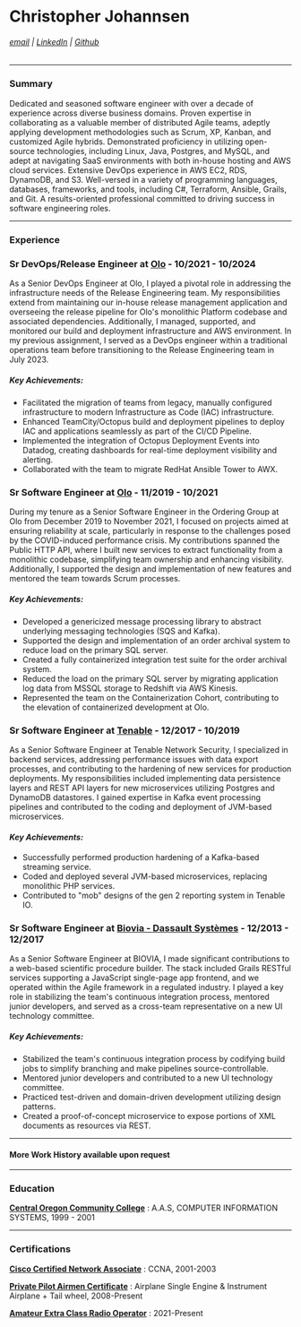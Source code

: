 # Christopher Johannsen
###### [email](mailto:chrisbjohannsen@gmail.com) | [LinkedIn](https://www.linkedin.com/in/christopherjohannsen/) | [Github](https://github.com/chrisbjohannsen)

---
### Summary

Dedicated and seasoned software engineer with over a decade of experience across diverse business domains. Proven expertise in collaborating as a valuable member of distributed Agile teams, adeptly applying development methodologies such as Scrum, XP, Kanban, and customized Agile hybrids. Demonstrated proficiency in utilizing open-source technologies, including Linux, Java, Postgres, and MySQL, and adept at navigating SaaS environments with both in-house hosting and AWS cloud services. Extensive DevOps experience in AWS EC2, RDS, DynamoDB, and S3. Well-versed in a variety of programming languages, databases, frameworks, and tools, including C#, Terraform, Ansible, Grails, and Git. A results-oriented professional committed to driving success in software engineering roles.

---
### Experience

### Sr DevOps/Release Engineer at [Olo](https://olo.com) - 10/2021 - 10/2024
As a Senior DevOps Engineer at Olo, I played a pivotal role in addressing the infrastructure needs of the Release Engineering team. My responsibilities extend from maintaining our in-house release management application and overseeing the release pipeline for Olo's monolithic Platform codebase and associated dependencies. Additionally, I managed, supported, and monitored our build and deployment infrastructure and AWS environment. In my previous assignment, I served as a DevOps engineer within a traditional operations team before transitioning to the Release Engineering team in July 2023.

  ##### *Key Achievements:*
- Facilitated the migration of teams from legacy, manually configured infrastructure to modern Infrastructure as Code (IAC) infrastructure.
- Enhanced TeamCity/Octopus build and deployment pipelines to deploy IAC and applications seamlessly as part of the CI/CD Pipeline.
- Implemented the integration of Octopus Deployment Events into Datadog, creating dashboards for real-time deployment visibility and alerting.
- Collaborated with the team to migrate RedHat Ansible Tower to AWX.

### Sr Software Engineer at [Olo](https://www.olo.com)  - 11/2019 - 10/2021
During my tenure as a Senior Software Engineer in the Ordering Group at Olo from December 2019 to November 2021, I focused on projects aimed at ensuring reliability at scale, particularly in response to the challenges posed by the COVID-induced performance crisis. My contributions spanned the Public HTTP API, where I built new services to extract functionality from a monolithic codebase, simplifying team ownership and enhancing visibility. Additionally, I supported the design and implementation of new features and mentored the team towards Scrum processes.

  ##### *Key Achievements:*

- Developed a genericized message processing library to abstract underlying messaging technologies (SQS and Kafka).
- Supported the design and implementation of an order archival system to reduce load on the primary SQL server.
- Created a fully containerized integration test suite for the order archival system.
- Reduced the load on the primary SQL server by migrating application log data from MSSQL storage to Redshift via AWS Kinesis.
- Represented the team on the Containerization Cohort, contributing to the elevation of containerized development at Olo.


### Sr Software Engineer at [Tenable](https://www.tenable.io) - 12/2017 - 10/2019
As a Senior Software Engineer at Tenable Network Security, I specialized in backend services, addressing performance issues with data export processes, and contributing to the hardening of new services for production deployments. My responsibilities included implementing data persistence layers and REST API layers for new microservices utilizing Postgres and DynamoDB datastores. I gained expertise in Kafka event processing pipelines and contributed to the coding and deployment of JVM-based microservices.

  #### *Key Achievements:*
- Successfully performed production hardening of a Kafka-based streaming service.
- Coded and deployed several JVM-based microservices, replacing monolithic PHP services.
- Contributed to "mob" designs of the gen 2 reporting system in Tenable IO.


### Sr Software Engineer at [Biovia - Dassault Systèmes](https://www.3ds.com/products-services/biovia/)  - 12/2013 - 12/2017
As a Senior Software Engineer at BIOVIA, I made significant contributions to a web-based scientific procedure builder. The stack included Grails RESTful services supporting a JavaScript single-page app frontend, and we operated within the Agile framework in a regulated industry. I played a key role in stabilizing the team's continuous integration process, mentored junior developers, and served as a cross-team representative on a new UI technology committee.

  ##### *Key Achievements:*
- Stabilized the team's continuous integration process by codifying build jobs to simplify branching and make pipelines source-controllable.
- Mentored junior developers and contributed to a new UI technology committee.
- Practiced test-driven and domain-driven development utilizing design patterns.
- Created a proof-of-concept microservice to expose portions of XML documents as resources via REST.


---
#### More Work History available upon request

---
### Education

[**Central Oregon Community College**](https://cocc.edu) : A.A.S, COMPUTER INFORMATION SYSTEMS, 1999 - 2001

---
### Certifications
[**Cisco Certified Network Associate**](https://www.cisco.com/site/us/en/learn/training-certifications/certifications/associate/index.html) : CCNA, 2001-2003

[**Private Pilot Airmen Certificate**](https://www.faa.gov/licenses_certificates/airmen_certification) : Airplane Single Engine & Instrument Airplane + Tail wheel, 2008-Present

[**Amateur Extra Class Radio Operator**](https://www.fcc.gov/licensing-databases/licensing) : 2021-Present